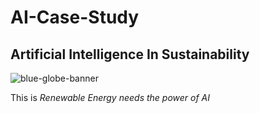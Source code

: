 # AI-Case-Study
## Artificial Intelligence In Sustainability

<p align="center">
   
   ![blue-globe-banner](https://github.com/user-attachments/assets/f1887d8c-e69f-4cf6-b431-be71803e623b)

This is _Renewable Energy needs the power of AI_
